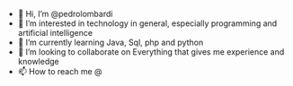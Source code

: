 - 👋 Hi, I’m @pedrolombardi
- 👀 I’m interested in technology in general, especially programming and artificial intelligence
- 🌱 I’m currently learning Java, Sql, php and python
- 💞️ I’m looking to collaborate on Everything that gives me experience and knowledge
- 📫 How to reach me @ 

